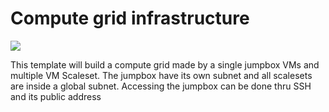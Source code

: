# Compute grid infrastructure
<a href="https://portal.azure.com/#create/Microsoft.Template/uri/https%3A%2F%2Fraw.githubusercontent.com%2Fxpillons%2Fazure-hpc%2Fmaster%2FCompute-Grid-Infra%2Fazuredeploy.json" target="_blank">
    <img src="http://azuredeploy.net/deploybutton.png"/>
</a>

This template will build a compute grid made by a single jumpbox VMs and multiple VM Scaleset. The jumpbox have its own subnet and all scalesets are inside a global subnet. Accessing the jumpbox can be done thru SSH and its public address
